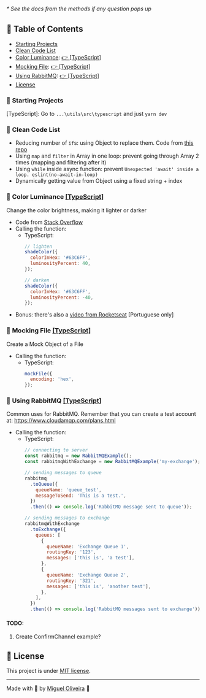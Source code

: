 ###### * See the docs from the methods if any question pops up

## 📌 Table of Contents

* [Starting Projects](#start)
* [Clean Code List](#clean-code)
* [Color Luminance](#color-luminance): [👉 [TypeScript]](src/typescript/src/color-luminance/index.ts)
* [Mocking File](#mocking-file): [👉 [TypeScript]](src/typescript/src/mocking-file/index.ts)
* [Using RabbitMQ](#rabbitmq): [👉 [TypeScript]](src/typescript/src/rabbitmq-example/index.ts)
* [License](#memo-license)

### 🔨 <a id="start"></a>Starting Projects

[TypeScript]: Go to `...\utils\src\typescript` and just `yarn dev`

### 📖 <a id="clean-code"></a>Clean Code List

* Reducing number of `if`s: using Object to replace them. Code from [this repo](https://github.com/ErickWendel/coding-dojo-js-purple99)
* Using `map` and `filter` in Array in one loop: prevent going through Array 2 times (mapping and filtering after it)
* Using `while` inside async function: prevent `Unexpected 'await' inside a loop. eslint(no-await-in-loop)`
* Dynamically getting value from Object using a fixed string + index

### 🎨 <a id="color-luminance"></a> Color Luminance [[TypeScript]](src/typescript/src/color-luminance/index.ts)

Change the color brightness, making it lighter or darker

* Code from [Stack Overflow](https://stackoverflow.com/questions/5560248/programmatically-lighten-or-darken-a-hex-color-or-rgb-and-blend-colors)
* Calling the function:
  - TypeScript:
    ```javascript
    // lighten
    shadeColor({
      colorInHex: '#63C6FF',
      luminosityPercent: 40,
    });

    // darken
    shadeColor({
      colorInHex: '#63C6FF',
      luminosityPercent: -40,
    });
    ```
* Bonus: there's also a [video from Rocketseat](https://www.youtube.com/watch?v=evBGq29wr08) [Portuguese only]

### 📄 <a id="mocking-file"></a> Mocking File [[TypeScript]](src/typescript/src/mocking-file/index.ts)

Create a Mock Object of a File

* Calling the function:
  - TypeScript:
    ```javascript
    mockFile({
      encoding: 'hex',
    });
    ```

### 📨 <a id="rabbitmq"></a> Using RabbitMQ [[TypeScript]](src/typescript/src/rabbitmq-example/index.ts)

Common uses for RabbitMQ. Remember that you can create a test account at: https://www.cloudamqp.com/plans.html

* Calling the function:
  - TypeScript:
    ```javascript
    // connecting to server
    const rabbitmq = new RabbitMQExample();
    const rabbitmqWithExchange = new RabbitMQExample('my-exchange');

    // sending messages to queue
    rabbitmq
      .toQueue({
        queueName: 'queue_test',
        messageToSend: 'This is a test.',
      })
      .then(() => console.log('RabbitMQ message sent to queue'));

    // sending messages to exchange
    rabbitmqWithExchange
      .toExchange({
        queues: [
          {
            queueName: 'Exchange Queue 1',
            routingKey: '123',
            messages: ['this is', 'a test'],
          },
          {
            queueName: 'Exchange Queue 2',
            routingKey: '321',
            messages: ['this is', 'another test'],
          },
        ],
      })
      .then(() => console.log('RabbitMQ messages sent to exchange'));
    ```

#### TODO:
  1. Create ConfirmChannel example?

## 📝 License

This project is under [MIT license](/LICENSE).

---

Made with 💖 by [Miguel Oliveira](https://github.com/miguelsoliv) 👋
